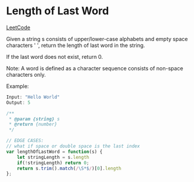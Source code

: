 # Length of Last Word
[LeetCode](https://leetcode.com/problems/length-of-last-word/)

Given a string s consists of upper/lower-case alphabets and empty space characters ' ', return the length of last word in the string.

If the last word does not exist, return 0.

Note: A word is defined as a character sequence consists of non-space characters only.

Example:

```js
Input: "Hello World"
Output: 5
```

```js 
/**
 * @param {string} s
 * @return {number}
 */

// EDGE CASES:
// what if space or double space is the last index
var lengthOfLastWord = function(s) {
    let stringLength = s.length
    if(!stringLength) return 0;
    return s.trim().match(/\S*$/)[0].length
};
```

